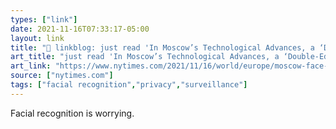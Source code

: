 ```yaml
---
types: ["link"]
date: 2021-11-16T07:33:17-05:00
layout: link
title: "🔗 linkblog: just read 'In Moscow’s Technological Advances, a ‘Double-Edged Sword’ - The New York Times'"
art_title: "just read 'In Moscow’s Technological Advances, a ‘Double-Edged Sword’ - The New York Times"
art_link: "https://www.nytimes.com/2021/11/16/world/europe/moscow-face-pay-technology-privacy.html"
source: ["nytimes.com"]
tags: ["facial recognition","privacy","surveillance"]
---
```

Facial recognition is worrying.
